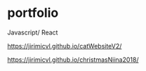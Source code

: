 # portfolio



Javascript/ React


https://jirimicvl.github.io/catWebsiteV2/

https://jirimicvl.github.io/christmasNiina2018/
